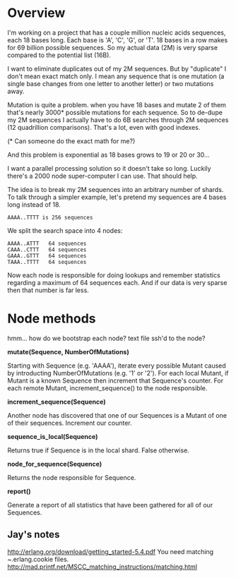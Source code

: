 Overview
========

I'm working on a project that has a couple million nucleic acids sequences, 
each 18 bases long. Each base is 'A', 'C', 'G', or 'T'. 18 bases in a row 
makes for 69 billion possible sequences. So my actual data (2M) is very 
sparse compared to the potential list (16B).

I want to eliminate duplicates out of my 2M sequences. But by "duplicate" I 
don't mean exact match only. I mean any sequence that is one mutation (a 
single base changes from one letter to another letter) or two mutations away.

Mutation is quite a problem. when you have 18 bases and mutate 2 of them 
that's nearly 3000* possible mutations for each sequence. So to de-dupe my 
2M sequences I actually have to do 6B searches through 2M sequences 
(12 quadrillion comparisons). That's a lot, even with good indexes.

(* Can someone do the exact math for me?)

And this problem is exponential as 18 bases grows to 19 or 20 or 30...

I want a parallel processing solution so it doesn't take so long. Luckily there's 
a 2000 node super-computer I can use. That should help.

The idea is to break my 2M sequences into an arbitrary number of shards.  
To talk through a simpler example, let's pretend my sequences are 4 bases 
long instead of 18.

    AAAA..TTTT is 256 sequences

We split the search space into 4 nodes:

    AAAA..ATTT   64 sequences
    CAAA..CTTT   64 sequences
    GAAA..GTTT   64 sequences
    TAAA..TTTT   64 sequences

Now each node is responsible for doing lookups and remember statistics
regarding a maximum of 64 sequences each. And if our data is very sparse
then that number is far less.



Node methods
============

hmm... how do we bootstrap each node? text file ssh'd to the node?

**mutate(Sequence, NumberOfMutations)**

  Starting with Sequence (e.g. 'AAAA'), iterate every possible Mutant caused by introducting
  NumberOfMutations (e.g. '1' or '2'). For each local Mutant, if Mutant is a known Sequence
  then increment that Sequence's counter. For each remote Mutant, increment_sequence()
  to the node responsible.

**increment_sequence(Sequence)**

  Another node has discovered that one of our Sequences is a Mutant of one of their
  sequences. Increment our counter.

**sequence_is_local(Sequence)**

  Returns true if Sequence is in the local shard. False otherwise.

**node_for_sequence(Sequence)**

  Returns the node responsible for Sequence.

**report()**

  Generate a report of all statistics that have been gathered for all of our Sequences.



Jay's notes
-----------
http://erlang.org/download/getting_started-5.4.pdf
You need matching ~.erlang.cookie files.
http://mad.printf.net/MSCC_matching_instructions/matching.html

